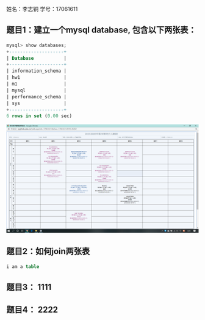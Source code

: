 姓名：李志铜
学号：17061611


## 题目1：建立一个mysql database, 包含以下两张表：

```sql
mysql> show databases;
+--------------------+
| Database           |
+--------------------+
| information_schema |
| hw1                |
| m1                 |
| mysql              |
| performance_schema |
| sys                |
+--------------------+
6 rows in set (0.00 sec)

```


![](https://github.com/spicychicken9/mysql-test-1/blob/master/%E8%AF%BE%E8%A1%A8.png)

## 题目2：如何join两张表

```sql
i am a table
```

## 题目3： 1111

## 题目4： 2222
